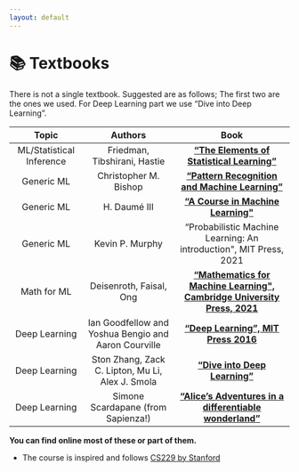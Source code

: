 ```yaml
---
layout: default
---
```


# 📚 Textbooks 

There is not a single textbook. Suggested are as follows; The first two are the ones we used.
For Deep Learning part we use “Dive into Deep Learning”.

| Topic           | Authors       | Book |
| :-------------: |:-------------:|:-------------:|
| ML/Statistical Inference      | Friedman, Tibshirani, Hastie | **[“The Elements of Statistical Learning”](https://hastie.su.domains/ElemStatLearn/)**    |
| Generic ML      | Christopher M. Bishop | **[“Pattern Recognition and Machine Learning”](https://www.microsoft.com/en-us/research/uploads/prod/2006/01/Bishop-Pattern-Recognition-and-Machine-Learning-2006.pdf)**  |
| Generic ML      | H. Daumé III  | **[“A Course in Machine Learning"](http://ciml.info/)**     |
| Generic ML      | Kevin P. Murphy |  “Probabilistic Machine Learning: An introduction", MIT Press, 2021     |
| Math for ML      | Deisenroth, Faisal, Ong |  **[“Mathematics for Machine Learning", Cambridge University Press, 2021](https://mml-book.github.io/)**     |
| Deep Learning   | Ian Goodfellow and Yoshua Bengio and Aaron Courville | **[“Deep Learning”, MIT Press 2016](https://deeplearningbook.org/)**   |
| Deep Learning   | Ston Zhang, Zack C. Lipton,  Mu Li, Alex J. Smola | **[“Dive into Deep Learning”](https://d2l.ai/)**  |
| Deep Learning   | Simone Scardapane (from Sapienza!) | **[“Alice’s Adventures in a differentiable wonderland”](https://www.sscardapane.it/alice-book/)**  |

**You can find online most of these or part of them.**
- The course is inspired and follows [CS229 by Stanford](http://cs229.stanford.edu/syllabus-summer2020.html) 
